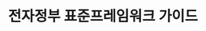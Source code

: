 ---
linkTitle: 메인
title: 전자정부 표준프레임워크 가이드
description: 본 GitHub 저장소는 표준프레임워크 포털에서 제공하고 있는 DokuWiki 가이드 문서를 간단하고 직관적인 Markdown 문서로 변환하여 기여받기 위해 생성되었습니다. 이 프로젝트의 목적은 보다 쉽게 접근할 수 있는 문서 형식을 통해 사용자와 개발자들이 표준프레임워크를 더욱 효과적으로 활용할 수 있도록 돕는 것입니다. 표준프레임워크 가이드 컨트리뷰션 범위는 실행환경 문서로 한정하여 시작하려 합니다?
---